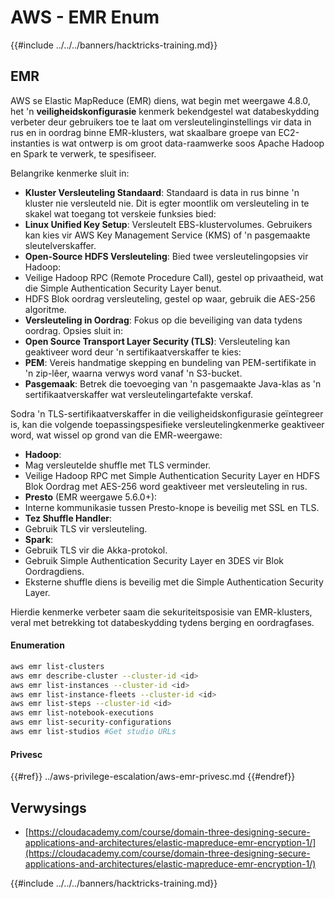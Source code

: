 # AWS - EMR Enum

{{#include ../../../banners/hacktricks-training.md}}

## EMR

AWS se Elastic MapReduce (EMR) diens, wat begin met weergawe 4.8.0, het 'n **veiligheidskonfigurasie** kenmerk bekendgestel wat databeskydding verbeter deur gebruikers toe te laat om versleutelinginstellings vir data in rus en in oordrag binne EMR-klusters, wat skaalbare groepe van EC2-instanties is wat ontwerp is om groot data-raamwerke soos Apache Hadoop en Spark te verwerk, te spesifiseer.

Belangrike kenmerke sluit in:

- **Kluster Versleuteling Standaard**: Standaard is data in rus binne 'n kluster nie versleuteld nie. Dit is egter moontlik om versleuteling in te skakel wat toegang tot verskeie funksies bied:
- **Linux Unified Key Setup**: Versleutelt EBS-klustervolumes. Gebruikers kan kies vir AWS Key Management Service (KMS) of 'n pasgemaakte sleutelverskaffer.
- **Open-Source HDFS Versleuteling**: Bied twee versleutelingopsies vir Hadoop:
- Veilige Hadoop RPC (Remote Procedure Call), gestel op privaatheid, wat die Simple Authentication Security Layer benut.
- HDFS Blok oordrag versleuteling, gestel op waar, gebruik die AES-256 algoritme.
- **Versleuteling in Oordrag**: Fokus op die beveiliging van data tydens oordrag. Opsies sluit in:
- **Open Source Transport Layer Security (TLS)**: Versleuteling kan geaktiveer word deur 'n sertifikaatverskaffer te kies:
- **PEM**: Vereis handmatige skepping en bundeling van PEM-sertifikate in 'n zip-lêer, waarna verwys word vanaf 'n S3-bucket.
- **Pasgemaak**: Betrek die toevoeging van 'n pasgemaakte Java-klas as 'n sertifikaatverskaffer wat versleutelingartefakte verskaf.

Sodra 'n TLS-sertifikaatverskaffer in die veiligheidskonfigurasie geïntegreer is, kan die volgende toepassingspesifieke versleutelingkenmerke geaktiveer word, wat wissel op grond van die EMR-weergawe:

- **Hadoop**:
- Mag versleutelde shuffle met TLS verminder.
- Veilige Hadoop RPC met Simple Authentication Security Layer en HDFS Blok Oordrag met AES-256 word geaktiveer met versleuteling in rus.
- **Presto** (EMR weergawe 5.6.0+):
- Interne kommunikasie tussen Presto-knope is beveilig met SSL en TLS.
- **Tez Shuffle Handler**:
- Gebruik TLS vir versleuteling.
- **Spark**:
- Gebruik TLS vir die Akka-protokol.
- Gebruik Simple Authentication Security Layer en 3DES vir Blok Oordragdiens.
- Eksterne shuffle diens is beveilig met die Simple Authentication Security Layer.

Hierdie kenmerke verbeter saam die sekuriteitsposisie van EMR-klusters, veral met betrekking tot databeskydding tydens berging en oordragfases.

#### Enumeration
```bash
aws emr list-clusters
aws emr describe-cluster --cluster-id <id>
aws emr list-instances --cluster-id <id>
aws emr list-instance-fleets --cluster-id <id>
aws emr list-steps --cluster-id <id>
aws emr list-notebook-executions
aws emr list-security-configurations
aws emr list-studios #Get studio URLs
```
#### Privesc

{{#ref}}
../aws-privilege-escalation/aws-emr-privesc.md
{{#endref}}

## Verwysings

- [https://cloudacademy.com/course/domain-three-designing-secure-applications-and-architectures/elastic-mapreduce-emr-encryption-1/](https://cloudacademy.com/course/domain-three-designing-secure-applications-and-architectures/elastic-mapreduce-emr-encryption-1/)

{{#include ../../../banners/hacktricks-training.md}}
